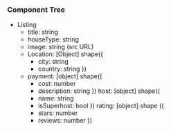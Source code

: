 

### Component Tree

- Listing
  - title: string
  - houseType: string
  - image: string (src URL)
  - Location: [Object] shape({
    - city: string
    - country: string
  })
  - payment: [object] shape({
    - cost: number
    - description: string
  })
  host: [object] shape({
    - name: string
    - isSuperhost: bool
  })
  rating: [object] shape ({
    - stars: number
    - reviews: number
  })